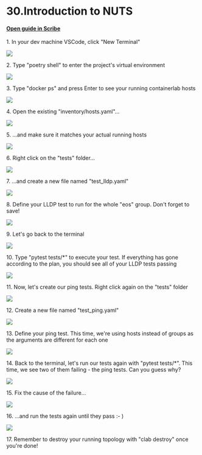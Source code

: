 # 30.Introduction to NUTS
#### [Open guide in Scribe](https://scribehow.com/shared/30Introduction_to_NUTS__hd2wEgBrQXaLn8K9PJ89pw)


1\. In your dev machine VSCode, click "New Terminal"

![](https://ajeuwbhvhr.cloudimg.io/https://colony-recorder.s3.amazonaws.com/files/2025-05-24/5f3625d8-c96e-44a3-b816-32f4887606dd/ascreenshot.jpeg?tl_px=0,0&br_px=1376,769&force_format=jpeg&q=100&width=1120.0&wat=1&wat_opacity=1&wat_gravity=northwest&wat_url=https://colony-recorder.s3.amazonaws.com/images/watermarks/FB923C_standard.png&wat_pad=358,-23)


2\. Type "poetry shell" to enter the project's virtual environment

![](https://ajeuwbhvhr.cloudimg.io/https://colony-recorder.s3.amazonaws.com/files/2025-05-24/98b1107f-4fd0-4bd7-a4bb-a6cc0b2b72e7/ascreenshot.jpeg?tl_px=0,334&br_px=1376,1103&force_format=jpeg&q=100&width=1120.0&wat=1&wat_opacity=1&wat_gravity=northwest&wat_url=https://colony-recorder.s3.amazonaws.com/images/watermarks/FB923C_standard.png&wat_pad=313,277)


3\. Type "docker ps" and press Enter to see your running containerlab hosts

![](https://ajeuwbhvhr.cloudimg.io/https://colony-recorder.s3.amazonaws.com/files/2025-05-24/e8928f8f-9350-46c6-b9f9-f14b0891c281/ascreenshot.jpeg?tl_px=0,118&br_px=1800,1125&force_format=jpeg&q=100&width=1120.0)


4\. Open the existing "inventory/hosts.yaml"...

![](https://ajeuwbhvhr.cloudimg.io/https://colony-recorder.s3.amazonaws.com/files/2025-05-24/b4c7ba82-3863-4cae-a34f-44208f9fb937/ascreenshot.jpeg?tl_px=423,0&br_px=1800,769&force_format=jpeg&q=100&width=1120.0&wat=1&wat_opacity=1&wat_gravity=northwest&wat_url=https://colony-recorder.s3.amazonaws.com/images/watermarks/FB923C_standard.png&wat_pad=748,271)


5\. ...and make sure it matches your actual running hosts

![](https://ajeuwbhvhr.cloudimg.io/https://colony-recorder.s3.amazonaws.com/files/2025-05-24/ce7c2957-bf1c-4660-8298-3e9fde9a9f99/ascreenshot.jpeg?tl_px=0,0&br_px=1376,769&force_format=jpeg&q=100&width=1120.0&wat=1&wat_opacity=1&wat_gravity=northwest&wat_url=https://colony-recorder.s3.amazonaws.com/images/watermarks/FB923C_standard.png&wat_pad=157,75)


6\. Right click on the "tests" folder...

![](https://ajeuwbhvhr.cloudimg.io/https://colony-recorder.s3.amazonaws.com/files/2025-05-24/4ec9846b-1f3f-45f9-b47a-b57731cc81b9/ascreenshot.jpeg?tl_px=423,24&br_px=1800,793&force_format=jpeg&q=100&width=1120.0&wat=1&wat_opacity=1&wat_gravity=northwest&wat_url=https://colony-recorder.s3.amazonaws.com/images/watermarks/FB923C_standard.png&wat_pad=732,276)


7\. ...and create a new file named "test_lldp.yaml"

![](https://ajeuwbhvhr.cloudimg.io/https://colony-recorder.s3.amazonaws.com/files/2025-05-24/a9421fdf-fddc-4e49-92d8-24d462d2874e/ascreenshot.jpeg?tl_px=423,37&br_px=1800,806&force_format=jpeg&q=100&width=1120.0&wat=1&wat_opacity=1&wat_gravity=northwest&wat_url=https://colony-recorder.s3.amazonaws.com/images/watermarks/FB923C_standard.png&wat_pad=780,277)


8\. Define your LLDP test to run for the whole "eos" group. Don't forget to save!

![](https://ajeuwbhvhr.cloudimg.io/https://colony-recorder.s3.amazonaws.com/files/2025-05-24/c87ca075-1d53-44a2-a28a-b9dd114f8759/ascreenshot.jpeg?tl_px=0,0&br_px=1800,1006&force_format=jpeg&q=100&width=1120.0)


9\. Let's go back to the terminal

![](https://ajeuwbhvhr.cloudimg.io/https://colony-recorder.s3.amazonaws.com/files/2025-05-24/b044b183-1cec-4974-99b1-f29e5a245994/ascreenshot.jpeg?tl_px=108,355&br_px=1484,1125&force_format=jpeg&q=100&width=1120.0&wat=1&wat_opacity=1&wat_gravity=northwest&wat_url=https://colony-recorder.s3.amazonaws.com/images/watermarks/FB923C_standard.png&wat_pad=524,441)


10\. Type "pytest tests/\*" to execute your test. If everything has gone according to the plan, you should see all of your LLDP tests passing

![](https://ajeuwbhvhr.cloudimg.io/https://colony-recorder.s3.amazonaws.com/files/2025-05-24/b7fdcff8-8ba1-466a-a076-cd6baa5a8c6e/ascreenshot.jpeg?tl_px=0,118&br_px=1800,1125&force_format=jpeg&q=100&width=1120.0)


11\. Now, let's create our ping tests. Right click again on the "tests" folder

![](https://ajeuwbhvhr.cloudimg.io/https://colony-recorder.s3.amazonaws.com/files/2025-05-24/704fb927-7589-45f2-9c36-6b11c1f71879/ascreenshot.jpeg?tl_px=423,19&br_px=1800,788&force_format=jpeg&q=100&width=1120.0&wat=1&wat_opacity=1&wat_gravity=northwest&wat_url=https://colony-recorder.s3.amazonaws.com/images/watermarks/FB923C_standard.png&wat_pad=742,277)


12\. Create a new file named "test_ping.yaml"

![](https://ajeuwbhvhr.cloudimg.io/https://colony-recorder.s3.amazonaws.com/files/2025-05-24/5e852344-7268-4209-a3b9-de96993ce38f/ascreenshot.jpeg?tl_px=423,31&br_px=1800,800&force_format=jpeg&q=100&width=1120.0&wat=1&wat_opacity=1&wat_gravity=northwest&wat_url=https://colony-recorder.s3.amazonaws.com/images/watermarks/FB923C_standard.png&wat_pad=777,277)


13\. Define your ping test. This time, we're using hosts instead of groups as the arguments are different for each one

![](https://ajeuwbhvhr.cloudimg.io/https://colony-recorder.s3.amazonaws.com/files/2025-05-24/51b8d021-39cf-4103-9db8-90895275b541/ascreenshot.jpeg?tl_px=0,0&br_px=1800,1006&force_format=jpeg&q=100&width=1120.0)


14\. Back to the terminal, let's run our tests again with "pytest tests/\*". This time, we see two of them failing - the ping tests. Can you guess why?

![](https://ajeuwbhvhr.cloudimg.io/https://colony-recorder.s3.amazonaws.com/files/2025-05-24/cc516940-3ff3-48ec-a7a0-2255d58de7b9/ascreenshot.jpeg?tl_px=0,118&br_px=1800,1125&force_format=jpeg&q=100&width=1120.0)


15\. Fix the cause of the failure...

![](https://ajeuwbhvhr.cloudimg.io/https://colony-recorder.s3.amazonaws.com/files/2025-05-24/495d548a-c474-402c-855e-05ab801c0588/ascreenshot.jpeg?tl_px=0,118&br_px=1800,1125&force_format=jpeg&q=100&width=1120.0)


16\. ...and run the tests again until they pass :- )

![](https://ajeuwbhvhr.cloudimg.io/https://colony-recorder.s3.amazonaws.com/files/2025-05-24/4a638266-64b4-43fa-9128-8b077634250c/ascreenshot.jpeg?tl_px=0,118&br_px=1800,1125&force_format=jpeg&q=100&width=1120.0)


17\. Remember to destroy your running topology with "clab destroy" once you're done!
